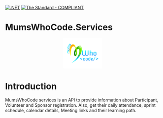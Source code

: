 [![.NET](https://github.com/Mums-Who-Code/MumsWhoCode.Services/actions/workflows/dotnet.yml/badge.svg)](https://github.com/Mums-Who-Code/MumsWhoCode.Services/actions/workflows/dotnet.yml)
[![The Standard - COMPLIANT](https://img.shields.io/badge/The_Standard-COMPLIANT-2ea44f)](https://github.com/hassanhabib/The-Standard)

# MumsWhoCode.Services

<p align="center">
  <img width="25%" height="25%" src="https://github.com/Mums-Who-Code/MumsWhoCode.Services/blob/main/Logo.png">
</p>

# Introduction
MumsWhoCode services is an API to provide information about Participant, Volunteer and Sponsor registration. Also, get their daily attendance, sprint schedule, calendar details, Meeting links and their learning path.
